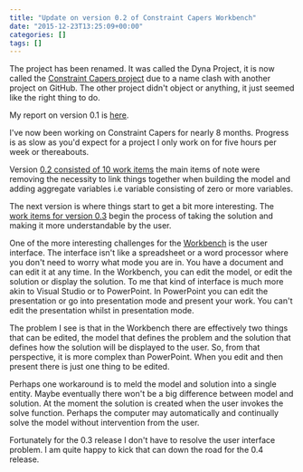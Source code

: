 ```yaml
---
title: "Update on version 0.2 of Constraint Capers Workbench"
date: "2015-12-23T13:25:09+00:00"
categories: []
tags: []
---
```


The project has been renamed. It was called the Dyna Project, it is now called the <a href="https://github.com/constraint-capers">Constraint Capers project</a> due to a name clash with another project on GitHub. The other project didn't object or anything, it just seemed like the right thing to do.

My report on version 0.1 is <a href="http://techteapot.com/a-retrospective-on-dyna-project-version-0-1/">here</a>.

I've now been working on Constraint Capers for nearly 8 months. Progress is as slow as you'd expect for a project I only work on for five hours per week or thereabouts.

Version <a href="https://github.com/constraint-capers/workbench/issues?q=milestone%3Av0.2">0.2 consisted of 10 work items</a> the main items of note were removing the necessity to link things together when building the model and adding aggregate variables i.e variable consisting of zero or more variables.

The next version is where things start to get a bit more interesting. The <a href="https://github.com/constraint-capers/workbench/milestones/v0.3">work items for version 0.3</a> begin the process of taking the solution and making it more understandable by the user.

One of the more interesting challenges for the <a href="https://github.com/constraint-capers/workbench">Workbench</a> is the user interface. The interface isn't like a spreadsheet or a word processor where you don't need to worry what mode you are in. You have a document and can edit it at any time. In the Workbench, you can edit the model, or edit the solution or display the solution. To me that kind of interface is much more akin to Visual Studio or to PowerPoint. In PowerPoint you can edit the presentation or go into presentation mode and present your work. You can't edit the presentation whilst in presentation mode.

The problem I see is that in the Workbench there are effectively two things that can be edited, the model that defines the problem and the solution that defines how the solution will be displayed to the user. So, from that perspective, it is more complex than PowerPoint. When you edit and then present there is just one thing to be edited.

Perhaps one workaround is to meld the model and solution into a single entity. Maybe eventually there won't be a big difference between model and solution. At the moment the solution is created when the user invokes the solve function. Perhaps the computer may automatically and continually solve the model without intervention from the user.

Fortunately for the 0.3 release I don't have to resolve the user interface problem. I am quite happy to kick that can down the road for the 0.4 release.
